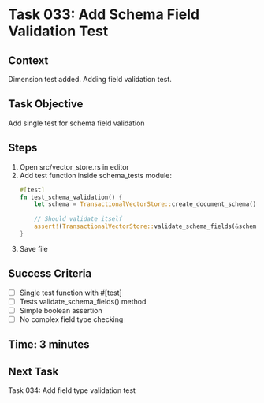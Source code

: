 # Task 033: Add Schema Field Validation Test

## Context
Dimension test added. Adding field validation test.

## Task Objective
Add single test for schema field validation

## Steps
1. Open src/vector_store.rs in editor
2. Add test function inside schema_tests module:
   ```rust
   #[test]
   fn test_schema_validation() {
       let schema = TransactionalVectorStore::create_document_schema();
       
       // Should validate itself
       assert!(TransactionalVectorStore::validate_schema_fields(&schema));
   }
   ```
3. Save file

## Success Criteria
- [ ] Single test function with #[test]
- [ ] Tests validate_schema_fields() method
- [ ] Simple boolean assertion
- [ ] No complex field type checking

## Time: 3 minutes

## Next Task
Task 034: Add field type validation test